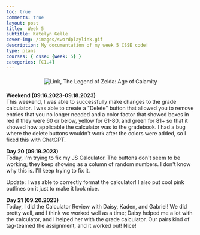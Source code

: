 ```yaml
---
toc: true
comments: true
layout: post
title:  Week 5
subtitle: Katelyn Gelle
cover-img: /images/swordplaylink.gif
description: My documentation of my week 5 CSSE code!
type: plans
courses: { csse: {week: 5} }
categories: [C1.4]
---
```


<div style="text-align: center; margin-top: 20px; margin-bottom: 20px;">
  <img src="{{site.baseurl}}/images/imsetlink.gif" alt="Link, The Legend of Zelda: Age of Calamity" />
</div>  

**Weekend (09.16.2023-09.18.2023)**  
This weekend, I was able to successfully make changes to the grade calculator. I was able to create a "Delete" button that allowed you to remove entries that you no longer needed and a color factor that showed boxes in red if they were 60 or below, yellow for 61-80, and green for 81+ so that it showed how applicable the calculator was to the gradebook. I had a bug where the delete buttons wouldn't work after the colors were added, so I fixed this with ChatGPT.  

**Day 20 (09.19.2023)**  
Today, I'm trying to fix my JS Calculator. The buttons don't seem to be working; they keep showing as a column of random numbers. I don't know why this is. I'll keep trying to fix it.  

Update: I was able to correctly format the calculator! I also put cool pink outlines on it just to make it look nice.  

**Day 21 (09.20.2023)**  
Today, I did the Calculator Review with Daisy, Kaden, and Gabriel! We did pretty well, and I think we worked well as a time; Daisy helped me a lot with the calculator, and I helped her with the grade calculator. Our pairs kind of tag-teamed the assignment, and it worked out! Nice!